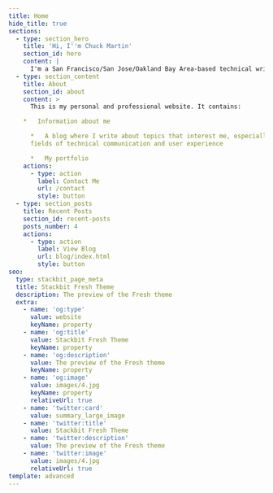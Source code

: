 ```yaml
---
title: Home
hide_title: true
sections:
  - type: section_hero
    title: 'Hi, I''m Chuck Martin'
    section_id: hero
    content: |
      I'm a San Francisco/San Jose/Oakland Bay Area-based technical writer.
  - type: section_content
    title: About
    section_id: about
    content: >
      This is my personal and professional website. It contains:

    *   Information about me

      *   A blog where I write about topics that interest me, especially in the
      fields of technical communication and user experience

      *   My portfolio 
    actions:
      - type: action
        label: Contact Me
        url: /contact
        style: button
  - type: section_posts
    title: Recent Posts
    section_id: recent-posts
    posts_number: 4
    actions:
      - type: action
        label: View Blog
        url: blog/index.html
        style: button
seo:
  type: stackbit_page_meta
  title: Stackbit Fresh Theme
  description: The preview of the Fresh theme
  extra:
    - name: 'og:type'
      value: website
      keyName: property
    - name: 'og:title'
      value: Stackbit Fresh Theme
      keyName: property
    - name: 'og:description'
      value: The preview of the Fresh theme
      keyName: property
    - name: 'og:image'
      value: images/4.jpg
      keyName: property
      relativeUrl: true
    - name: 'twitter:card'
      value: summary_large_image
    - name: 'twitter:title'
      value: Stackbit Fresh Theme
    - name: 'twitter:description'
      value: The preview of the Fresh theme
    - name: 'twitter:image'
      value: images/4.jpg
      relativeUrl: true
template: advanced
---
```

